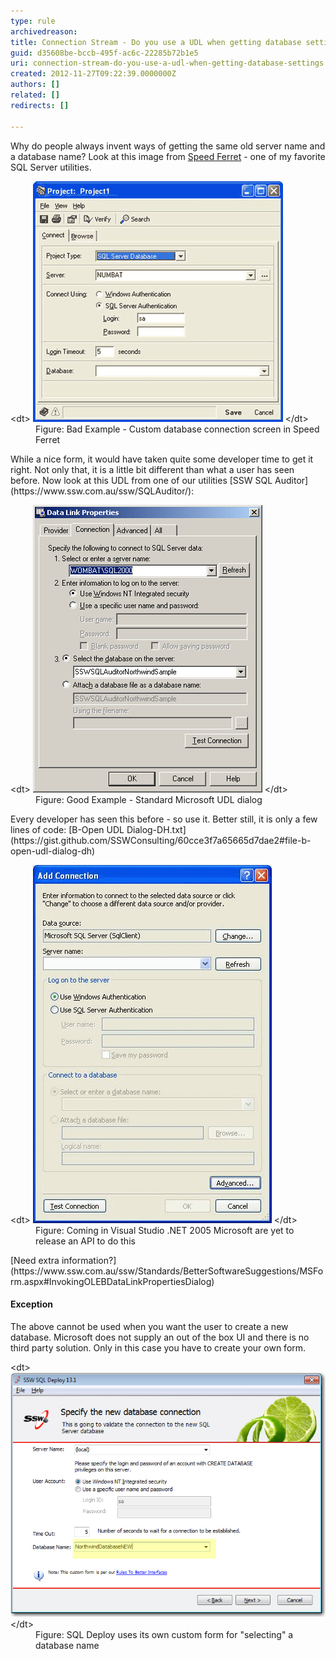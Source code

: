 ```yaml
---
type: rule
archivedreason: 
title: Connection Stream - Do you use a UDL when getting database settings?
guid: d35608be-bccb-495f-ac6c-22285b72b1e5
uri: connection-stream-do-you-use-a-udl-when-getting-database-settings
created: 2012-11-27T09:22:39.0000000Z
authors: []
related: []
redirects: []

---
```


Why do people always invent ways of getting the same old server name and a database name? Look at this image from [Speed Ferret](http://www.ssw.com.au/ssw/Standards/DeveloperGeneral/SQLservertools.aspx#SpeedFerret) - one of my favorite SQL Server utilities.

<!--endintro-->
<dl class="badImage">&lt;dt&gt; <img alt="Custom database connection screen " src="../../assets/CustomDatabaseConnectionScreen.jpg"> &lt;/dt&gt;<dd>Figure: Bad Example - Custom database connection screen in Speed Ferret</dd></dl>
While a nice form, it would have taken quite some developer time to get it right. Not only that, it is a little bit different than what a user has seen before. Now look at this UDL from one of our utilities [SSW SQL Auditor](https://www.ssw.com.au/ssw/SQLAuditor/):
<dl class="goodImage">&lt;dt&gt; <img alt="Standard Microsoft UDL dialog" src="../../assets/StandardMSUDLDialog.jpg"> &lt;/dt&gt;<dd>Figure: Good Example - Standard Microsoft UDL dialog</dd></dl>
Every developer has seen this before - so use it. Better still, it is only a few lines of code: [B-Open UDL Dialog-DH.txt](https://gist.github.com/SSWConsulting/60cce3f7a65665d7dae2#file-b-open-udl-dialog-dh) 
<dl class="image">&lt;dt&gt; <img alt=" Visual Studio .NET 2005 Microsoft are yet to release an API" src="../../assets/ReleaseAPI.jpg"> &lt;/dt&gt;<dd>Figure: Coming in Visual Studio .NET 2005 Microsoft are yet to release an API to do this</dd></dl>
[Need extra information?](https://www.ssw.com.au/ssw/Standards/BetterSoftwareSuggestions/MSForm.aspx#InvokingOLEBDataLinkPropertiesDialog)

#### Exception

The above cannot be used when you want the user to create a new database. Microsoft does not supply an out of the box UI and there is no third party solution. Only in this case you have to create your own form.
<dl class="image">&lt;dt&gt; <img alt="SQL Deploy uses its own custom form " src="../../assets/SQLDeploy.jpg"> &lt;/dt&gt;<dd>Figure: SQL Deploy uses its own custom form for "selecting" a database name</dd></dl>
